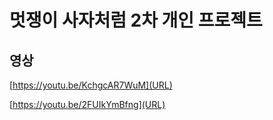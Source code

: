 # 멋쟁이 사자처럼 2차 개인 프로젝트
## 영상
[https://youtu.be/KchgcAR7WuM](URL)

[https://youtu.be/2FUIkYmBfng](URL)
